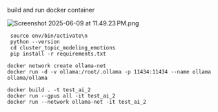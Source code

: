 build and run docker container

![Screenshot 2025-06-09 at 11.49.23 PM.png](cluster_topic_modeling_emotions%2Fimages%2FScreenshot%202025-06-09%20at%2011.49.23%E2%80%AFPM.png)

```shell
 source env/bin/activate\n
 python --version
 cd cluster_topic_modeling_emotions
 pip install -r requirements.txt

```

```shell
docker network create ollama-net 
docker run -d -v ollama:/root/.ollama -p 11434:11434 --name ollama ollama/ollama

docker build . -t test_ai_2
docker run --gpus all -it test_ai_2
docker run --network ollama-net -it test_ai_2
```